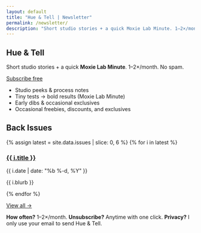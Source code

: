 ```yaml
---
layout: default
title: "Hue & Tell | Newsletter"
permalink: /newsletter/
description: "Short studio stories + a quick Moxie Lab Minute. 1–2×/month. No spam."
---
```


<section class="nl-hero">
  <h1>Hue & Tell</h1>
  <p class="lead">Short studio stories + a quick <strong>Moxie Lab Minute</strong>. 1–2×/month. No spam.</p>

  <a class="nl-cta"
     href="https://mailchi.mp/d9fccc887890/join-hue-and-tell?utm_source=site&utm_medium=newsletter_page&utm_campaign=hue_and_tell"
     target="_blank" rel="noopener noreferrer">Subscribe free</a>

  <ul class="nl-benefits">
    <li>Studio peeks & process notes</li>
    <li>Tiny tests → bold results (Moxie Lab Minute)</li>
    <li>Early dibs & occasional exclusives</li>
    <li>Occasional freebies, discounts, and exclusives</li>
  </ul>
</section>

<section class="nl-issues">
  <h2>Back Issues</h2>
  <div class="issues-grid">
    {% assign latest = site.data.issues | slice: 0, 6 %}
    {% for i in latest %}
      <article class="issue-card">
        <h3><a href="{{ i.url }}?utm_source=site&utm_medium=back_issues&utm_campaign=hue_and_tell">{{ i.title }}</a></h3>
        <p class="meta">{{ i.date | date: "%b %-d, %Y" }}</p>
        <p>{{ i.blurb }}</p>
      </article>
    {% endfor %}
  </div>
  <p class="all-issues"><a href="https://mailchi.mp/d9fccc887890/join-hue-and-tell?utm_source=site&utm_medium=archive_link&utm_campaign=hue_and_tell#archive">View all →</a></p>
</section>

<section class="nl-faq small">
  <p><strong>How often?</strong> 1–2×/month. <strong>Unsubscribe?</strong> Anytime with one click. <strong>Privacy?</strong> I only use your email to send Hue & Tell.</p>
</section>
